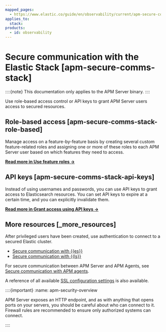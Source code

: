 ```yaml
---
mapped_pages:
  - https://www.elastic.co/guide/en/observability/current/apm-secure-comms-stack.html
applies_to:
  stack:
products:
  - id: observability
---
```


# Secure communication with the Elastic Stack [apm-secure-comms-stack]

::::{note}
This documentation only applies to the APM Server binary.
::::

Use role-based access control or API keys to grant APM Server users access to secured resources.

## Role-based access [apm-secure-comms-stack-role-based]

Manage access on a feature-by-feature basis by creating several custom feature-related roles and assigning one or more of these roles to each APM Server user based on which features they need to access.

[**Read more in Use feature roles →**](/solutions/observability/apm/create-assign-feature-roles-to-apm-server-users.md)

## API keys [apm-secure-comms-stack-api-keys]

Instead of using usernames and passwords, you can use API keys to grant access to Elasticsearch resources. You can set API keys to expire at a certain time, and you can explicitly invalidate them.

[**Read more in Grant access using API keys →**](/solutions/observability/apm/grant-access-using-api-keys.md)

## More resources [_more_resources]

After privileged users have been created, use authentication to connect to a secured Elastic cluster.

* [Secure communication with {{es}}](/solutions/observability/apm/configure-elasticsearch-output.md#apm-securing-communication-elasticsearch)
* [Secure communication with {{ls}}](/solutions/observability/apm/configure-logstash-output.md#apm-configuring-ssl-logstash)

For secure communication between APM Server and APM Agents, see [Secure communication with APM agents](/solutions/observability/apm/secure-communication-with-apm-agents.md).

A reference of all available [SSL configuration settings](/solutions/observability/apm/ssl-tls-settings.md) is also available.

::::{important}
:name: apm-security-overview

APM Server exposes an HTTP endpoint, and as with anything that opens ports on your servers, you should be careful about who can connect to it. Firewall rules are recommended to ensure only authorized systems can connect.

::::


